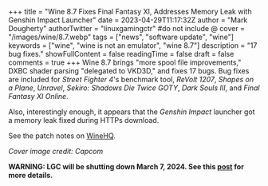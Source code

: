 +++
title = "Wine 8.7 Fixes Final Fantasy XI, Addresses Memory Leak with Genshin Impact Launcher"
date = 2023-04-29T11:17:32Z
author = "Mark Dougherty"
authorTwitter = "linuxgamingctr" #do not include @
cover = "/images/wine/8.7.webp"
tags = ["news", "software update", "wine"]
keywords = ["wine", "wine is not an emulator", "wine 8.7"]
description = "17 bug fixes."
showFullContent = false
readingTime = false
draft = false
comments = true
+++
Wine 8.7 brings "more spool file improvements," DXBC shader parsing "delegated to VKD3D," and fixes 17 bugs. Bug fixes are included for *Street Fighter 4*'s benchmark tool, *ReVolt 1207*, *Shapes on a Plane*, *Unravel*, *Sekiro: Shadows Die Twice GOTY*, *Dark Souls III*, and *Final Fantasy XI Online*.

Also, interestingly enough, it appears that the *Genshin Impact* launcher got a memory leak fixed during HTTPs download.

See the patch notes on [WineHQ](https://www.winehq.org/announce/8.7).

*Cover image credit: Capcom*

**WARNING: LGC will be shutting down March 7, 2024. See this [post](https://linuxgamingcentral.com/posts/the-end-of-lgc/) for more details.**
